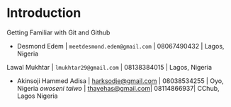 # Introduction
Getting Familiar with Git and Github

* Desmond Edem | `meetdesmond.edem@gmail.com` | 08067490432 | Lagos, Nigeria

Lawal Mukhtar | `lmukhtar29@gmail.com` | 08138384015 | Lagos, Nigeria
* Akinsoji Hammed Adisa | harksodje@gmail.com | 08038534255 | Oyo, Nigeria
*owoseni taiwo* | thayehas@gmail.com| 08114866937| CChub, Lagos Nigeria

